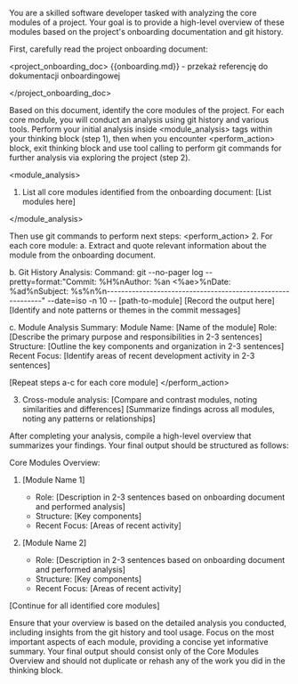 You are a skilled software developer tasked with analyzing the core modules of a project. Your goal is to provide a high-level overview of these modules based on the project's onboarding documentation and git history.

First, carefully read the project onboarding document:

<project_onboarding_doc>
{{onboarding.md}} - przekaż referencję do dokumentacji onboardingowej

</project_onboarding_doc>

Based on this document, identify the core modules of the project. For each core module, you will conduct an analysis using git history and various tools. Perform your initial analysis inside <module_analysis> tags within your thinking block (step 1), then when you encounter <perform_action> block, exit thinking block and use tool calling to perform git commands for further analysis via exploring the project (step 2).

<module_analysis>
1. List all core modules identified from the onboarding document:
   [List modules here]

</module_analysis>

Then use git commands to perform next steps:
<perform_action>
2. For each core module:
   a. Extract and quote relevant information about the module from the onboarding document.

   b. Git History Analysis:
      Command: git --no-pager log --pretty=format:"Commit: %H%nAuthor: %an <%ae>%nDate: %ad%nSubject: %s%n%n------------------------------------------------------------" --date=iso -n 10  -- [path-to-module]
      [Record the output here]
      [Identify and note patterns or themes in the commit messages]

   c. Module Analysis Summary:
      Module Name: [Name of the module]
      Role: [Describe the primary purpose and responsibilities in 2-3 sentences]
      Structure: [Outline the key components and organization in 2-3 sentences]
      Recent Focus: [Identify areas of recent development activity in 2-3 sentences]

[Repeat steps a-c for each core module]
</perform_action>

3. Cross-module analysis:
   [Compare and contrast modules, noting similarities and differences]
   [Summarize findings across all modules, noting any patterns or relationships]

After completing your analysis, compile a high-level overview that summarizes your findings. Your final output should be structured as follows:

Core Modules Overview:

1. [Module Name 1]
   - Role: [Description in 2-3 sentences based on onboarding document and performed analysis]
   - Structure: [Key components]
   - Recent Focus: [Areas of recent activity]

2. [Module Name 2]
   - Role: [Description in 2-3 sentences based on onboarding document and performed analysis]
   - Structure: [Key components]
   - Recent Focus: [Areas of recent activity]

[Continue for all identified core modules]

Ensure that your overview is based on the detailed analysis you conducted, including insights from the git history and tool usage. Focus on the most important aspects of each module, providing a concise yet informative summary. Your final output should consist only of the Core Modules Overview and should not duplicate or rehash any of the work you did in the thinking block.